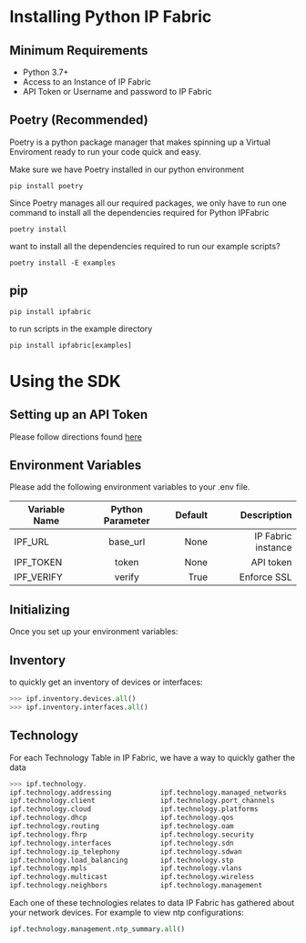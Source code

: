 # Installing Python IP Fabric

## Minimum Requirements

* Python 3.7+
* Access to an Instance of IP Fabric
* API Token or Username and password to IP Fabric

## Poetry (Recommended)

Poetry is a python package manager that makes spinning up a Virtual Enviroment ready to run your code quick and easy.

Make sure we have Poetry installed in our python environment
```shell
pip install poetry 
```
Since Poetry manages all our required packages, we only have to run one command to install all the dependencies required for Python IPFabric
```shell
poetry install  
```

want to install all the dependencies required to run our example scripts? 
```shell
poetry install -E examples
```

## pip

```shell
pip install ipfabric
```

to run scripts in the example directory
```shell
pip install ipfabric[examples]
```
# Using the SDK

## Setting up an API Token
Please follow directions found [here](https://docs.ipfabric.io/5.0/IP_Fabric_Settings/api_tokens/)

## Environment Variables
Please add the following environment variables to your .env file. 

| Variable Name | Python Parameter | Default |        Description |
|---------------|:----------------:|--------:|-------------------:|
| IPF_URL       |     base_url     |    None | IP Fabric instance |
| IPF_TOKEN     |      token       |    None |          API token |
| IPF_VERIFY    |      verify      |    True |        Enforce SSL |

## Initializing 
Once you set up your environment variables: 
<script id="asciicast-Wsz5iaI3zRSSyZkd0trmpXDSq" src="https://asciinema.org/a/Wsz5iaI3zRSSyZkd0trmpXDSq.js" async data-autoplay="true" data-speed="2" data-loop="1"></script>


## Inventory
to quickly get an inventory of devices or interfaces: 
```python
>>> ipf.inventory.devices.all()
>>> ipf.inventory.interfaces.all()
```
## Technology

For each Technology Table in IP Fabric, we have a way to quickly gather the data

```python
>>> ipf.technology.
ipf.technology.addressing            ipf.technology.managed_networks 
ipf.technology.client                ipf.technology.port_channels
ipf.technology.cloud                 ipf.technology.platforms
ipf.technology.dhcp                  ipf.technology.qos
ipf.technology.routing               ipf.technology.oam
ipf.technology.fhrp                  ipf.technology.security
ipf.technology.interfaces            ipf.technology.sdn
ipf.technology.ip_telephony          ipf.technology.sdwan
ipf.technology.load_balancing        ipf.technology.stp
ipf.technology.mpls                  ipf.technology.vlans
ipf.technology.multicast             ipf.technology.wireless
ipf.technology.neighbors             ipf.technology.management
```

Each one of these technologies relates to data IP Fabric has gathered about your network devices.
For example to view ntp configurations:

```python
ipf.technology.management.ntp_summary.all()
```